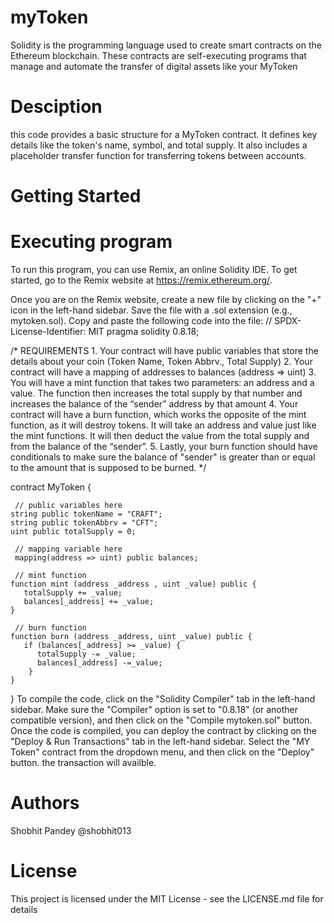 # myToken
Solidity is the programming language used to create smart contracts on the Ethereum blockchain. These contracts are self-executing programs that manage and automate the transfer of digital assets like your MyToken
# Desciption 
this code provides a basic structure for a MyToken contract. It defines key details like the token's name, symbol, and total supply. It also includes a placeholder transfer function for transferring tokens between accounts.
# Getting Started
# Executing program
To run this program, you can use Remix, an online Solidity IDE. To get started, go to the Remix website at https://remix.ethereum.org/.

Once you are on the Remix website, create a new file by clicking on the "+" icon in the left-hand sidebar. Save the file with a .sol extension (e.g., mytoken.sol). Copy and paste the following code into the file:
// SPDX-License-Identifier: MIT
pragma solidity 0.8.18;

/*
       REQUIREMENTS
    1. Your contract will have public variables that store the details about your coin (Token Name, Token Abbrv., Total Supply)
    2. Your contract will have a mapping of addresses to balances (address => uint)
    3. You will have a mint function that takes two parameters: an address and a value. 
       The function then increases the total supply by that number and increases the balance 
       of the “sender” address by that amount
    4. Your contract will have a burn function, which works the opposite of the mint function, as it will destroy tokens. 
       It will take an address and value just like the mint functions. It will then deduct the value from the total supply 
       and from the balance of the “sender”.
    5. Lastly, your burn function should have conditionals to make sure the balance of "sender" is greater than or equal 
       to the amount that is supposed to be burned.
*/

contract MyToken {

     // public variables here
    string public tokenName = "CRAFT";
    string public tokenAbbrv = "CFT";
    uint public totalSupply = 0;

     // mapping variable here 
     mapping(address => uint) public balances;

     // mint function
    function mint (address _address , uint _value) public {
       totalSupply += _value;
       balances[_address] += _value;
    }

     // burn function
    function burn (address _address, uint _value) public {
       if (balances[_address] >= _value) {
          totalSupply -= _value;
          balances[_address] -=_value;
        }
    }
}
To compile the code, click on the "Solidity Compiler" tab in the left-hand sidebar. Make sure the "Compiler" option is set to "0.8.18" (or another compatible version), and then click on the "Compile mytoken.sol" button.
Once the code is compiled, you can deploy the contract by clicking on the "Deploy & Run Transactions" tab in the left-hand sidebar. Select the "MY Token" contract from the dropdown menu, and then click on the "Deploy" button.
the transaction will availble.
# Authors
Shobhit Pandey
@shobhit013
# License
This project is licensed under the MIT License - see the LICENSE.md file for details
